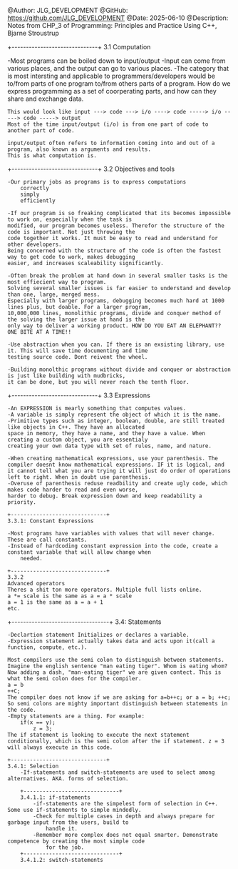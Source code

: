 @Author: JLG_DEVELOPMENT
@GitHub: https://github.com/JLG_DEVELOPMENT
@Date: 2025-06-10
@Description: Notes from CHP_3 of Programming: Principles and Practice Using C++, Bjarne Stroustrup


+------------------------------+
3.1 Computation

-Most programs can be boiled down to input/output
-Input can come from various places, and the output can go to various places.
-The category that is most intersting and applicable to programmers/developers would be to/from parts of one program
    to/from others parts of a program. How do we express programming as a set of coorperating parts, and how can 
    they share and exchange data.

    This would look like input ---> code ---> i/o ----> code -----> i/o -----> code -----> output
    Most of the time input/output (i/o) is from one part of code to another part of code.

    input/output often refers to information coming into and out of a program, also known as arguments and results.
    This is what computation is.

+------------------------------+
3.2 Objectives and tools

    -Our primary jobs as programs is to express computations
        correctly
        simply
        efficiently

    -If our program is so freaking complicated that its becomes impossible to work on, especially when the task is
    modified, our program becomes useless. Therefor the structure of the code is important. Not just throwing the
    code together it works. It must be easy to read and understand for other developers. 
    Being concerned with the structure of the code is often the fastest way to get code to work, makes debugging
    easier, and increases scaleability significantly.

    -Often break the problem at hand down in several smaller tasks is the most effiecient way to program. 
    Solving several smaller issues is far easier to understand and develop than one, large, merged mess.
    Especially with larger programs, debugging becomes much hard at 1000 lines plus, but doable. For a larger program,
    10,000,000 lines, monolithic programs, divide and conquer method of the solving the larger issue at hand is the
    only way to deliver a working product. HOW DO YOU EAT AN ELEPHANT?? ONE BITE AT A TIME!!

    -Use abstraction when you can. If there is an exsisting library, use it. This will save time documenting and time
    testing source code. Dont reivent the wheel.

    -Building monolthic programs without divide and conquer or abstraction is just like building with mudbricks,
    it can be done, but you will never reach the tenth floor.


+------------------------------+
3.3 Expressions

    -An EXPRESSION is mearly something that computes values.  
    -A variable is simply represent the object of which it is the name. 
    -Primitive types such as integer, boolean, double, are still treated like objects in C++. They have an allocated
    space in memory, they have a name, and they have a value. When creating a custom object, you are essentialy 
    creating your own data type with set of rules, name, and nature.

    -When creating mathematical expressions, use your parenthesis. The compiler doesnt know mathematical expressions. IF it is logical, and it cannot tell what you are trying it will just do order of operations left to right. When in doubt use parenthesis. 
    -Overuse of parenthesis reduse readbility and create ugly code, which makes code harder to read and even worse,
    harder to debug. Break expression down and keep readability a priority.

    +------------------------------+
    3.3.1: Constant Expressions

    -Most programs have variables with values that will never change. These are call constants.
    -Instead of hardcoding constant expression into the code, create a constant variable that will allow change when
        needed.
    
    +------------------------------+
    3.3.2
    Advanced operators
    Theres a shit ton more operators. Multiple full lists online.
    a *= scale is the same as a = a * scale
    a = 1 is the same as a = a + 1
    etc.

+----------------------------------+
3.4: Statements

    -Declartion statement Initializes or declares a variable.
    -Expression statement actually takes data and acts upon it(call a function, compute, etc.).

    Most compilers use the semi colon to distinguish between statements. 
    Imagine the english sentence "man eating tiger". Whom is eating whom?
    Now adding a dash, "man-eating tiger" we are given contect. This is what the semi colon does for the compiler.
    a = b
    ++C; 
    The compiler does not know if we are asking for a=b++c; or a = b; ++c; So semi colons are mighty important distinguish between statements in the code.
    -Empty statements are a thing. For example:
        if(x == y);
            z = 3;
    The if statement is looking to execute the next statement conditionally, which is the semi colon after the if statement. z = 3 will always execute in this code. 

    +------------------------------+
    3.4.1: Selection
        -If-statements and switch-statements are used to select among alternatives. AKA. forms of selection.

        +------------------------------+
        3.4.1.1: if-statements
            -if-statements are the simpelest form of selection in C++. Some use if-statements to simple mindedly.
            -Check for multiple cases in depth and always prepare for garbage input from the users, build to 
                handle it. 
            -Remember more complex does not equal smarter. Demonstrate competence by creating the most simple code
                for the job.
        +------------------------------+
        3.4.1.2: switch-statements




